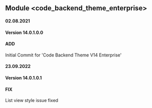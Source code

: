 ## Module <code_backend_theme_enterprise>

#### 02.08.2021
#### Version 14.0.1.0.0
#### ADD
Initial Commit for 'Code Backend Theme V14 Enterprise'


#### 23.09.2022
#### Version 14.0.1.0.1
#### FIX
List view style issue fixed
